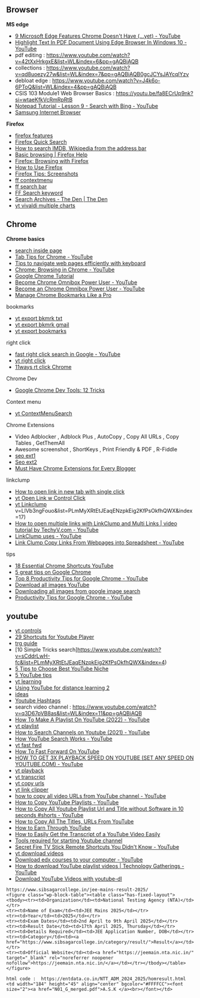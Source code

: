 ## Browser
**MS edge**
* [9 Microsoft Edge Features Chrome Doesn't Have (...yet) - YouTube](https://www.youtube.com/watch?v=-O-10X-HFB0)
* [Highlight Text In PDF Document Using Edge Browser In Windows 10 - YouTube](https://www.youtube.com/watch?v=u1-wYKnhoNA)
* pdf editing : https://www.youtube.com/watch?v=42tXxHrkgxE&list=WL&index=6&pp=gAQBiAQB
* collections : https://www.youtube.com/watch?v=qd8uoezy27w&list=WL&index=7&pp=gAQBiAQB0gcJCYsJAYcqIYzv
* debloat edge : https://www.youtube.com/watch?v=J4k6o-6PToQ&list=WL&index=4&pp=gAQBiAQB
* CSIS 103 Module1 Web Browser Basics : https://youtu.be/fa8ECrUp9nk?si=wtaeKfkVcRmRpRtB
* [Notepad Tutorial - Lesson 9 - Search with Bing - YouTube](https://www.youtube.com/watch?v=CjYpiEY1IwU)
* [Samsung Internet Browser](https://www.youtube.com/watch?v=LyEyLPhsEf0&pp=ygUhc2Ftc3VuZyBpbnRlcm5ldCBicm93c2VyIHR1dG9yaWFs)

**Firefox**
* [firefox features](https://www.youtube.com/watch?v=HlHwB7KOTOc&list=PLmMyXRtEtJEb0qXMQIZEvGmTDqDLuxkCA&index=17&pp=gAQBiAQB)
* [Firefox Quick Search ](https://www.youtube.com/watch?v=pmtRBE5iFzY&list=PLmMyXRtEtJEYDIIpS02idBayhY-00iZwY&index=8)
* [How to search IMDB, Wikipedia from the address bar](https://support.mozilla.org/en-US/kb/how-search-from-address-bar)
* [Basic browsing | Firefox Help](https://support.mozilla.org/en-US/products/firefox/basic-browsing-firefox)
* [Firefox: Browsing with Firefox](https://edu.gcfglobal.org/en/firefox/browsing-with-firefox/1/)
* [How to Use Firefox](https://www.youtube.com/watch?v=xeFhzM8lepA&list=PLmMyXRtEtJEYDIIpS02idBayhY-00iZwY&index=24)
* [Firefox Tips: Screenshots](https://www.youtube.com/watch?v=-Rv5MKSBNUM&list=PLmMyXRtEtJEaqENzpkEig2KfPsOkfhQWX&index=4)
* [ff contextmenu](https://www.youtube.com/watch?v=zcoFOk7vRrE&list=PLmMyXRtEtJEaMk5au5y8p8avI5kJuQPHS&index=14&pp=gAQBiAQB)
* [ff search bar](https://www.youtube.com/watch?v=3vgza48s5Xw&list=PLmMyXRtEtJEaMk5au5y8p8avI5kJuQPHS&index=13&pp=gAQBiAQB)
* [FF Search keyword](https://support.mozilla.org/en-US/kb/how-search-from-address-bar)
* [Search Archives - The Den | The Den](https://blog.mozilla.org/theden/tag/search/)
* [yt vivaldi multiple charts](https://www.youtube.com/watch?v=0r2xNBij0aM&list=WL&index=20)

## Chrome
**Chrome basics**
* [search inside page](https://www.youtube.com/watch?v=1amad7zdQBw)
* [Tab Tips for Chrome - YouTube](https://www.youtube.com/watch?v=wqh42oPHnOY&list=PLmMyXRtEtJEYDIIpS02idBayhY-00iZwY&index=3)
* [Tips to navigate web pages efficiently with keyboard](https://www.youtube.com/watch?v=neQTWdPVxh0&list=PLmMyXRtEtJEYDIIpS02idBayhY-00iZwY&index=6)
* [Chrome: Browsing in Chrome - YouTube](https://www.youtube.com/watch?v=ntmhwxCqHzI&list=PLmMyXRtEtJEaqENzpkEig2KfPsOkfhQWX&index=8)
* [Google Chrome Tutorial](https://www.youtube.com/watch?v=dZBZaBcaUcg&list=PLmMyXRtEtJEaqENzpkEig2KfPsOkfhQWX&index=18)
* [Become Chrome Omnibox Power User - YouTube](https://www.youtube.com/watch?v=9gz0kfjDZDo&list=PLmMyXRtEtJEYDIIpS02idBayhY-00iZwY&index=4)
* [Become an Chrome Omnibox Power User - YouTube](https://www.youtube.com/watch?v=9gz0kfjDZDo&list=PLmMyXRtEtJEaqENzpkEig2KfPsOkfhQWX&index=9)
* [Manage Chrome Bookmarks Like a Pro ](https://www.youtube.com/watch?v=llqUNWs3qz8&list=PLmMyXRtEtJEYDIIpS02idBayhY-00iZwY&index=13)

bookmarks
* [yt export bkmrk txt](https://www.youtube.com/watch?v=pAB0sDpL-ls&list=WL&index=18)
* [yt export bkmrk gmail](https://www.youtube.com/watch?v=yLJTARAfN1o&list=WL&index=18&pp=gAQBiAQB)
* [yt export bookmarks](https://www.youtube.com/watch?v=rhdNwFPRsC8&list=PLmMyXRtEtJEaMk5au5y8p8avI5kJuQPHS&index=3&pp=gAQBiAQB)

right click
* [fast right click search in Google - YouTube](https://www.youtube.com/watch?v=IbIAvgIfm0I&list=PLmMyXRtEtJEYDIIpS02idBayhY-00iZwY&index=4)
* [yt right click](https://www.youtube.com/watch?v=pZzkAVGTT50&list=PLmMyXRtEtJEaMk5au5y8p8avI5kJuQPHS&index=27&pp=gAQBiAQB)
* [11ways rt click Chrome](https://www.webnots.com/11-ways-to-use-right-click-context-menu-in-google-chrome/)

Chrome Dev
* [Google Chrome Dev Tools: 12 Tricks](https://www.youtube.com/watch?v=nOEw9iiopwI&list=PLmMyXRtEtJEYDIIpS02idBayhY-00iZwY&index=13)

Context menu
* [yt ContextMenuSearch](https://youtu.be/Phr5sxyjj6k?si=AKudrx9H4gZee6jh)

Chrome Extensions
* Video Adblocker , Adblock Plus , AutoCopy , Copy All URLs , Copy Tables , GetThemAll 
* Awesome screenshot  ,  ShortKeys , Print Friendly & PDF  , R-Fiddle
* [seo ext1](https://www.blurbpoint.com/seo-chrome-extensions/)
* [Seo ext2](https://ahrefs.com/blog/seo-chrome-extensions/)
* [Must Have Chrome Extensions for Every Blogger](https://www.youtube.com/watch?v=flTU5qck6jA&list=PLmMyXRtEtJEYDIIpS02idBayhY-00iZwY&index=7)


linkclump
* [How to open link in new tab with single click](https://www.youtube.com/watch?v=9joTzG8xIAw&list=PLmMyXRtEtJEYDIIpS02idBayhY-00iZwY&index=22)
* [yt Open Link w Control Click](https://www.youtube.com/watch?v=LXAZRxQXpL0)
* [yt Linkclump](https://www.youtube.com/watch?v=ahj9xuBHGTo&pp=ygUUbGlua2NsdW1wIGhvdyB0byB1c2U%3D)
v=LlVb3ngFouo&list=PLmMyXRtEtJEaqENzpkEig2KfPsOkfhQWX&index=17)
* [How to open multiple links with LinkClump and Multi Links | video tutorial by TechyV.com - YouTube](https://www.youtube.com/watch?v=JHsDPRpV5xw&list=PLmMyXRtEtJEbp_c9Q3K7rT_9Z_76niO6X&index=6)
* [LinkClump uses - YouTube](https://www.youtube.com/watch?v=6Di77JpxVa0&list=PLmMyXRtEtJEbp_c9Q3K7rT_9Z_76niO6X&index=7)
* [Link Clump Copy Links From Webpages into Spreadsheet - YouTube](https://www.youtube.com/watch?v=6_XiUMpFdj8&list=PLmMyXRtEtJEYDIIpS02idBayhY-00iZwY&index=20)

tips
* [18 Essential Chrome Shortcuts YouTube](https://www.youtube.com/watch?v=3Ky2qWDSflo&list=PLmMyXRtEtJEaqENzpkEig2KfPsOkfhQWX&index=19)
* [5 great tips on Google Chrome](https://www.youtube.com/watch?v=wnuaZIlTwWk&list=PLmMyXRtEtJEYDIIpS02idBayhY-00iZwY&index=27)
* [Top 8 Productivity Tips for Google Chrome - YouTube](https://www.youtube.com/watch?v=KXY-2fIAksY&list=PLmMyXRtEtJEaqENzpkEig2KfPsOkfhQWX&index=27)
* [Download all images YouTube](https://www.youtube.com/watch?v=Z-s0zBp1szc&list=PLmMyXRtEtJEYDIIpS02idBayhY-00iZwY&index=30)
* [Downloading all images from google image search](https://www.youtube.com/watch?v=fRmGqxOEBi4&list=PLmMyXRtEtJEYDIIpS02idBayhY-00iZwY&index=17)
* [Productivity Tips for Google Chrome - YouTube](https://www.youtube.com/watch?v=ytT8GU1ywgE&list=PLmMyXRtEtJEaqENzpkEig2KfPsOkfhQWX&index=18)


## youtube
* [yt controls](https://www.youtube.com/watch?v=ixlrN1_XvRc&list=PLmMyXRtEtJEaMk5au5y8p8avI5kJuQPHS&index=21&pp=gAQBiAQB)
* [29 Shortcuts for Youtube Player](https://shortcutworld.com/Youtube-Player/win/Youtube-Player_Shortcuts)
* [trg guide](https://www.slideshare.net/George406752/youtube-training-guidepdf)
* [10 Simple Tricks search]https://www.youtube.com/watch?v=sCddrLwH-fc&list=PLmMyXRtEtJEaqENzpkEig2KfPsOkfhQWX&index=4)
* [5 Tips to Choose Best YouTube Niche](https://vidiq.com/blog/post/youtube-niche/)
* [5 YouTube tips](https://www.youtube.com/watch?v=XRrYeC-ZOxQ&list=PLmMyXRtEtJEaqENzpkEig2KfPsOkfhQWX&index=5)
* [yt learning](https://www.youtube.com/watch?v=EJwev7wJ_dE&list=PLmMyXRtEtJEaMk5au5y8p8avI5kJuQPHS&index=20&pp=gAQBiAQB)
* [Using YouTube for distance learning 2](https://www.youtube.com/watch?v=EJwev7wJ_dE&list=PLmMyXRtEtJEYDIIpS02idBayhY-00iZwY&index=29)
* [ideas](https://www.simplilearn.com/tutorials/social-media-marketing-tutorial/youtube-video-ideas)
* [Youtube Hashtags](https://www.youtube.com/watch?v=OONJqgy1WNE&list=PLmMyXRtEtJEaqENzpkEig2KfPsOkfhQWX&index=17)
* search video channel : https://www.youtube.com/watch?v=q3D67pVB8as&list=WL&index=11&pp=gAQBiAQB
* [How To Make A Playlist On YouTube (2022) - YouTube](https://www.youtube.com/watch?v=lnyZv9Vslts&list=PLmMyXRtEtJEaqENzpkEig2KfPsOkfhQWX&index=8)
* [yt playlist](https://www.youtube.com/watch?v=lnyZv9Vslts&list=PLmMyXRtEtJEaMk5au5y8p8avI5kJuQPHS&index=19&pp=gAQBiAQB)
* [How to Search Channels on Youtube (2021) - YouTube](https://www.youtube.com/watch?v=EtGLBp8uR_Q&list=PLmMyXRtEtJEaqENzpkEig2KfPsOkfhQWX&index=10)
* [How YouTube Search Works - YouTube](https://www.youtube.com/watch?v=gTrLniP5tSQ&list=PLmMyXRtEtJEaqENzpkEig2KfPsOkfhQWX&index=25)
* [yt fast fwd](https://www.youtube.com/watch?v=rq71XqaUh7k&list=PLmMyXRtEtJEaMk5au5y8p8avI5kJuQPHS&index=23&pp=gAQBiAQB)
* [How To Fast Forward On YouTube](https://www.youtube.com/watch?v=rq71XqaUh7k&list=PLmMyXRtEtJEaqENzpkEig2KfPsOkfhQWX&index=9)
* [HOW TO GET 3X PLAYBACK SPEED ON YOUTUBE (SET ANY SPEED ON YOUTUBE.COM) - YouTube](https://www.youtube.com/watch?v=WXZZ6_0b6q4&list=WL&index=28)
* [yt playback](https://www.youtube.com/watch?v=E526ZO5ia7M&list=PLmMyXRtEtJEaMk5au5y8p8avI5kJuQPHS&index=38&pp=gAQBiAQB)
* [yt transcript](https://streamlabs.com/content-hub/post/podcast-editor-how-to-get-the-transcript-of-a-youtube-video)
* [yt copy urls](https://www.youtube.com/watch?v=cwttM41xVBY&list=PLmMyXRtEtJEaMk5au5y8p8avI5kJuQPHS&index=22&pp=gAQBiAQB)
* [yt link clipper](https://www.youtube.com/watch?v=ei5K0py4UBQ&list=WL&index=11)
* [how to copy all video URLs from YouTube channel - YouTube](https://www.youtube.com/watch?v=aI0a4O3w6k4)
* [How to Copy YouTube Playlists - YouTube](https://www.youtube.com/watch?v=ItBTmwdFBtw&list=PLmMyXRtEtJEaqQeA_068ga5GVikqkGAR9&index=38)
* [How to Copy All Youtube Playlist Url and Title without Software in 10 seconds #shorts - YouTube](https://www.youtube.com/watch?v=zj6R9BCNhws)
* [How to Copy All The Titles, URLs From YouTube ](https://www.youtube.com/watch?v=cwttM41xVBY&list=PLmMyXRtEtJEYDIIpS02idBayhY-00iZwY&index=22)
* [How to Earn Through YouTube](https://www.youtube.com/watch?v=0J1CXoAmGEE&list=PLmMyXRtEtJEaqENzpkEig2KfPsOkfhQWX&index=11)
* [How to Easily Get the Transcript of a YouTube Video Easily](https://www.typestudio.co/blog/how-to-get-the-transcript-of-a-youtube-video)
* [Tools required for starting Youtube channel](https://www.youtube.com/watch?v=HlyhDvWEYs4&list=PLmMyXRtEtJEaqQeA_068ga5GVikqkGAR9&index=29)
* [Secret Fire TV Stick Remote Shortcuts You Didn't Know - YouTube](https://www.youtube.com/watch?v=Gp6z79JrIAA&list=WL&index=29)
* [yt download videos](https://davidwalsh.name/download-youtube-videos)
* [Download edx courses to your computer - YouTube](https://www.youtube.com/watch?v=AvAS835JiTI)
* [How to download YouTube playlist videos | Technology Gatherings - YouTube](https://www.youtube.com/watch?v=OsuRpP55QyI)
* [Download YouTube Videos with youtube-dl](https://davidwalsh.name/download-youtube-videos)


```
https://www.sibsagarcollege.in/jee-mains-result-2025/
<figure class="wp-block-table"><table class="has-fixed-layout">
<tbody><tr><td>Organization</td><td>National Testing Agency (NTA)</td></tr>
<tr><td>Name of Exam</td><td>JEE Mains 2025</td></tr>
<tr><td>Year</td><td>2025</td></tr>
<tr><td>Exam Dates</td><td>2nd April to 9th April 2025</td></tr>
<tr><td>Result Date</td><td>17th April 2025, Thursday</td></tr>
<tr><td>Details Required</td><td>JEE Application Number, DOB</td></tr>
<tr><td>Category</td><td><a href="https://www.sibsagarcollege.in/category/result/">Result</a></td></tr>
<tr><td>Official Website</td><td><a href="https://jeemain.nta.nic.in/" target="_blank" rel="noreferrer noopener nofollow">https://jeemain.nta.nic.in/</a></td></tr></tbody></table></figure>

html code :  https://entdata.co.in/NTT_ADM_2024_2025/homresult.html
<td width="184" height="45" align="center" bgcolor="#FFFFCC"><font size="2"><a href="N01_G_merged.pdf">A.S.K </a><br></font></td>
```
